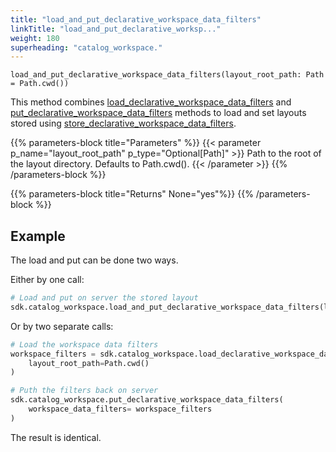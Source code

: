 ```yaml
---
title: "load_and_put_declarative_workspace_data_filters"
linkTitle: "load_and_put_declarative_worksp..."
weight: 180
superheading: "catalog_workspace."
---
```




``load_and_put_declarative_workspace_data_filters(layout_root_path: Path = Path.cwd())``

This method combines [load_declarative_workspace_data_filters](../load_declarative_workspace_data_filters/) and [put_declarative_workspace_data_filters](../put_declarative_workspace_data_filters/) methods to load and set layouts stored using [store_declarative_workspace_data_filters](../store_declarative_workspace_data_filters/).


{{% parameters-block  title="Parameters" %}}
{{< parameter p_name="layout_root_path" p_type="Optional[Path]" >}}
Path to the root of the layout directory. Defaults to Path.cwd().
{{< /parameter >}}
{{% /parameters-block %}}

{{% parameters-block title="Returns" None="yes"%}}
{{% /parameters-block %}}

## Example

The load and put can be done two ways.

Either by one call:

```Python
# Load and put on server the stored layout
sdk.catalog_workspace.load_and_put_declarative_workspace_data_filters(layout_root_path=Path.cwd())
```

Or by two separate calls:

```Python
# Load the workspace data filters
workspace_filters = sdk.catalog_workspace.load_declarative_workspace_data_filters(
    layout_root_path=Path.cwd()
)

# Puth the filters back on server
sdk.catalog_workspace.put_declarative_workspace_data_filters(
    workspace_data_filters= workspace_filters
)
```

The result is identical.
